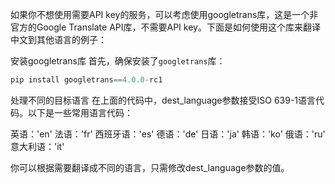 如果你不想使用需要API key的服务，可以考虑使用googletrans库，这是一个非官方的Google Translate API库，不需要API key。下面是如何使用这个库来翻译中文到其他语言的例子：

安装googletrans库
首先，确保安装了`googletrans`库：
```python
pip install googletrans==4.0.0-rc1
```
处理不同的目标语言
在上面的代码中，dest_language参数接受ISO 639-1语言代码。以下是一些常用语言代码：

英语：'en'
法语：'fr'
西班牙语：'es'
德语：'de'
日语：'ja'
韩语：'ko'
俄语：'ru'
意大利语：'it'

你可以根据需要翻译成不同的语言，只需修改dest_language参数的值。

